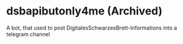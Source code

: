 # dsbapibutonly4me (Archived)

A bot, that used to post DigitalesSchwarzesBrett-Informations into a telegram channel
